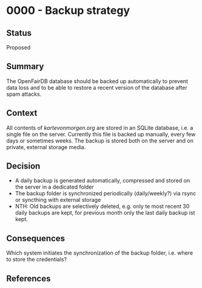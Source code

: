 # 0000 - Backup strategy

## Status
[status]: #status

Proposed

## Summary
[summary]: #summary

The OpenFairDB database should be backed up automatically to prevent data loss
and to be able to restore a recent version of the database after spam attacks.

## Context
[context]: #context

All contents of *kartevonmorgen.org* are stored in an SQLite database, i.e. a single file
on the server. Currently this file is backed up manually, every few days or sometimes
weeks. The backup is stored both on the server and on private, external storage media.

## Decision
[decision]: #decision

- A daily backup is generated automatically, compressed and stored on the server in a dedicated folder
- The backup folder is synchronized periodically (daily/weekly?) via rsync or syncthing with external storage
- NTH: Old backups are selectively deleted, e.g. only te most recent 30 daily backups
are kept, for previous month only the last daily backup ist kept.

## Consequences
[consequences]: #consequences

Which system initiates the synchronization of the backup folder, i.e. where to store the credentials?

## References
[references]: #references
